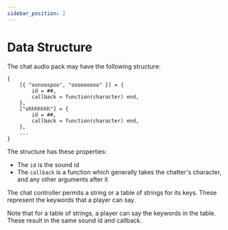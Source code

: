 ```yaml
---
sidebar_position: 2
---
```


# Data Structure

The chat audio pack may have the following structure:
```
{
    [{ "oonoospoo", "ooooooooo" }] = {
        id = ##,
        callback = function(character) end,
    },
    ["ohhhhhhh"] = {
        id = ##,
        callback = function(character) end,
    },
    ...
}
```
The structure has these properties:
- The `id` is the sound id
- The `callback` is a function which generally takes the chatter's character, and any other arguments after it

The chat controller permits a string or a table of strings for its keys. These represent the keywords that a player can say. 

Note that for a table of strings, a player can say the keywords in the table. These result in the same sound id and callback.